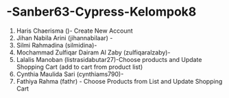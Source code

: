 # -Sanber63-Cypress-Kelompok8

1. Haris Chaerisma ()- Create New Account
2. Jihan Nabila Arini (jihannabilaar) -
3. Silmi Rahmadina (silmidina)-
4. Mochammad Zulfiqar Dairam Al Zaby (zulfiqaralzaby)- 
5. Lalalis Manoban (listrasidabutar27)-Choose products and Update Shopping Cart (add to cart from product list)
6. Cynthia Maulida Sari (cynthiams790)- 
7. Fathiya Rahma (fathr) - Choose Products from List and Update Shopping Cart
